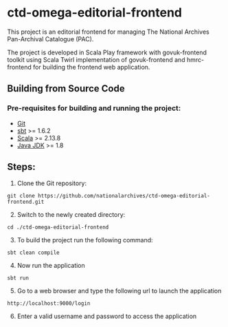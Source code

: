 # ctd-omega-editorial-frontend

This project is an editorial frontend for managing The National Archives Pan-Archival Catalogue (PAC).

The project is developed in Scala Play framework with govuk-frontend toolkit using  Scala Twirl implementation of govuk-frontend and hmrc-frontend for building the frontend web application.

## Building from Source Code

### Pre-requisites for building and running the project:
* [Git](https://git-scm.com)
* [sbt](https://www.scala-sbt.org/) >= 1.6.2
* [Scala](https://www.scala-lang.org/) >= 2.13.8
* [Java JDK](https://adoptopenjdk.net/) >= 1.8

## Steps:

1. Clone the Git repository:
```
git clone https://github.com/nationalarchives/ctd-omega-editorial-frontend.git
```
2. Switch to the newly created directory:
```
cd ./ctd-omega-editorial-frontend
```
3. To build the project run the following command:
```
sbt clean compile
```
4. Now run the application
```
sbt run
```
5. Go to a web browser and type the following url to launch the application
```
http://localhost:9000/login
```
6. Enter a valid username and password to access the application
